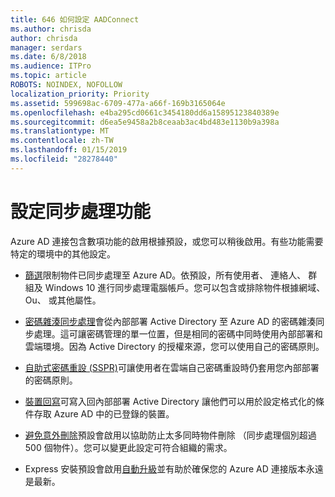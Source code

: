 ```yaml
---
title: 646 如何設定 AADConnect
ms.author: chrisda
author: chrisda
manager: serdars
ms.date: 6/8/2018
ms.audience: ITPro
ms.topic: article
ROBOTS: NOINDEX, NOFOLLOW
localization_priority: Priority
ms.assetid: 599698ac-6709-477a-a66f-169b3165064e
ms.openlocfilehash: e4ba295cd0661c3454180dd6a15895123840389e
ms.sourcegitcommit: d6ea5e9458a2b8ceaab3ac4bd483e1130b9a398a
ms.translationtype: MT
ms.contentlocale: zh-TW
ms.lasthandoff: 01/15/2019
ms.locfileid: "28278440"
---
```

# <a name="configure-sync-features"></a>設定同步處理功能

Azure AD 連接包含數項功能的啟用根據預設，或您可以稍後啟用。有些功能需要特定的環境中的其他設定。
  
- [篩選](https://docs.microsoft.com/azure/active-directory/connect/active-directory-aadconnectsync-configure-filtering)限制物件已同步處理至 Azure AD。依預設，所有使用者、 連絡人、 群組及 Windows 10 進行同步處理電腦帳戶。您可以包含或排除物件根據網域、 Ou、 或其他屬性。 
    
- [密碼雜湊同步處理](https://docs.microsoft.com/azure/active-directory/connect/active-directory-aadconnectsync-implement-password-hash-synchronization)會從內部部署 Active Directory 至 Azure AD 的密碼雜湊同步處理。這可讓密碼管理的單一位置，但是相同的密碼中同時使用內部部署和雲端環境。因為 Active Directory 的授權來源，您可以使用自己的密碼原則。 
    
- [自助式密碼重設 (SSPR)](https://docs.microsoft.com/azure/active-directory/authentication/quickstart-sspr)可讓使用者在雲端自己密碼重設時仍套用您內部部署的密碼原則。 
    
- [裝置回寫](https://docs.microsoft.com/azure/active-directory/connect/active-directory-aadconnect-feature-device-writeback)可寫入回內部部署 Active Directory 讓他們可以用於設定格式化的條件存取 Azure AD 中的已登錄的裝置。 
    
- [避免意外刪除](https://docs.microsoft.com/azure/active-directory/connect/active-directory-aadconnectsync-feature-prevent-accidental-deletes)預設會啟用以協助防止太多同時物件刪除 （同步處理個別超過 500 個物件）。您可以變更此設定可符合組織的需求。 
    
- Express 安裝預設會啟用[自動升級](https://docs.microsoft.com/azure/active-directory/connect/active-directory-aadconnect-feature-automatic-upgrade)並有助於確保您的 Azure AD 連接版本永遠是最新。 
    


